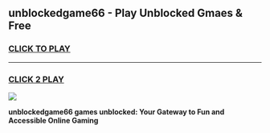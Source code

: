 
## unblockedgame66 - Play Unblocked Gmaes & Free
<h3>
<a href="https://news.freeplayer.one?title=unblockedgame66&ref=16F">CLICK TO PLAY</a></h3>
<hr>

<h3>
<a href="https://news.freeplayer.one?title=unblockedgame66&ref=16F">CLICK 2 PLAY</a>
  
</h3>

<a href="https://news.freeplayer.one?title=unblockedgame66&ref=16F/"><img src="https://clearcache.store/games.png"></a>


**unblockedgame66 games unblocked: Your Gateway to Fun and Accessible Online Gaming**
